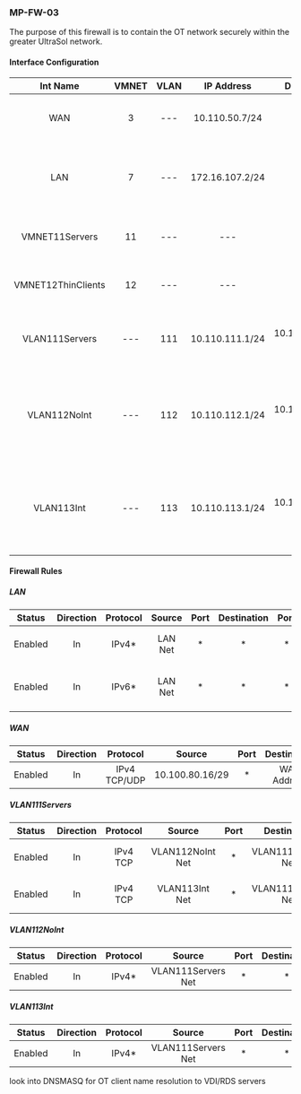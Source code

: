 ### MP-FW-03
The purpose of this firewall is to contain the OT network securely within the greater UltraSol network.
#### Interface Configuration

|      Int Name      | VMNET | VLAN |   IP Address    |     DHCP Scope     |                                 Notes                                 |
| :----------------: | :---: | :--: | :-------------: | :----------------: | :-------------------------------------------------------------------: |
|        WAN         |   3   | ---  | 10.110.50.7/24  |        ---         |                   used for admin access of web GUI                    |
|        LAN         |   7   | ---  | 172.16.107.2/24 |        ---         |           temporary, for ensuring web GUI stays accessible            |
|   VMNET11Servers   |  11   | ---  |       ---       |        ---         |                       VMNET that servers are on                       |
| VMNET12ThinClients |  12   | ---  |       ---       |        ---         |                    VMNET that thin clients are on                     |
|   VLAN111Servers   |  ---  | 111  | 10.110.111.1/24 | 10.110.111.100-200 |                   VLAN used for VDI and RDS Servers                   |
|    VLAN112NoInt    |  ---  | 112  | 10.110.112.1/24 | 10.110.112.100-200 | VLAN used for thin clients that **don't need** access to the internet |
|     VLAN113Int     |  ---  | 113  | 10.110.113.1/24 | 10.110.113.100-200 |  VLAN used for thin clients that **do need** access to the internet   |
#### Firewall Rules
##### LAN
| Status  | Direction | Protocol | Source  | Port | Destination | Port | Gateway | Schedule |            Description             |
| :-----: | :-------: | :------: | :-----: | :--: | :---------: | :--: | :-----: | :------: | :--------------------------------: |
| Enabled |    In     |  IPv4*   | LAN Net |  *   |      *      |  *   |    *    |    *     |   Default allow LAN to any rule    |
| Enabled |    In     |  IPv6*   | LAN Net |  *   |      *      |  *   |    *    |    *     | Default allow LAN IPv6 to any rule |
##### WAN
| Status  | Direction |   Protocol   |     Source      | Port | Destination |    Port     | Gateway | Schedule |   Description   |
| :-----: | :-------: | :----------: | :-------------: | :--: | :---------: | :---------: | :-----: | :------: | :-------------: |
| Enabled |    In     | IPv4 TCP/UDP | 10.100.80.16/29 |  *   | WAN Address | 443 (HTTPS) |    *    |    *     | Admin FW Access |
##### VLAN111Servers
| Status  | Direction | Protocol |      Source      | Port |    Destination     |     Port      | Gateway | Schedule |   Description    |
| :-----: | :-------: | :------: | :--------------: | :--: | :----------------: | :-----------: | :-----: | :------: | :--------------: |
| Enabled |    In     | IPv4 TCP | VLAN112NoInt Net |  *   | VLAN111Servers Net | 3389 (MS RDP) |    *    |    *     | VLAN112 In - RDP |
| Enabled |    In     | IPv4 TCP |  VLAN113Int Net  |  *   | VLAN111Servers Net | 3389 (MS RDP) |    *    |    *     | VLAN113 In - RDP |
##### VLAN112NoInt
| Status  | Direction | Protocol |       Source       | Port | Destination | Port | Gateway | Schedule |       Description       |
| :-----: | :-------: | :------: | :----------------: | :--: | :---------: | :--: | :-----: | :------: | :---------------------: |
| Enabled |    In     |  IPv4*   | VLAN111Servers Net |  *   |      *      |  *   |    *    |    *     | VLAN111Servers any - in |
##### VLAN113Int
| Status  | Direction | Protocol |       Source       | Port | Destination | Port | Gateway | Schedule |       Description       |
| :-----: | :-------: | :------: | :----------------: | :--: | :---------: | :--: | :-----: | :------: | :---------------------: |
| Enabled |    In     |  IPv4*   | VLAN111Servers Net |  *   |      *      |  *   |    *    |    *     | VLAN111Servers any - in |

look into DNSMASQ for OT client name resolution to VDI/RDS servers
